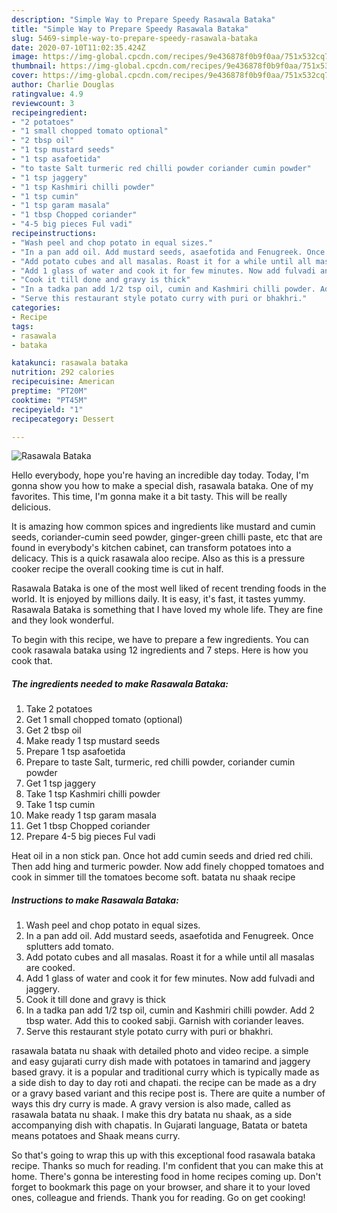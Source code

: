 ```yaml
---
description: "Simple Way to Prepare Speedy Rasawala Bataka"
title: "Simple Way to Prepare Speedy Rasawala Bataka"
slug: 5469-simple-way-to-prepare-speedy-rasawala-bataka
date: 2020-07-10T11:02:35.424Z
image: https://img-global.cpcdn.com/recipes/9e436878f0b9f0aa/751x532cq70/rasawala-bataka-recipe-main-photo.jpg
thumbnail: https://img-global.cpcdn.com/recipes/9e436878f0b9f0aa/751x532cq70/rasawala-bataka-recipe-main-photo.jpg
cover: https://img-global.cpcdn.com/recipes/9e436878f0b9f0aa/751x532cq70/rasawala-bataka-recipe-main-photo.jpg
author: Charlie Douglas
ratingvalue: 4.9
reviewcount: 3
recipeingredient:
- "2 potatoes"
- "1 small chopped tomato optional"
- "2 tbsp oil"
- "1 tsp mustard seeds"
- "1 tsp asafoetida"
- "to taste Salt turmeric red chilli powder coriander cumin powder"
- "1 tsp jaggery"
- "1 tsp Kashmiri chilli powder"
- "1 tsp cumin"
- "1 tsp garam masala"
- "1 tbsp Chopped coriander"
- "4-5 big pieces Ful vadi"
recipeinstructions:
- "Wash peel and chop potato in equal sizes."
- "In a pan add oil. Add mustard seeds, asaefotida and Fenugreek. Once splutters add tomato."
- "Add potato cubes and all masalas. Roast it for a while until all masalas are cooked."
- "Add 1 glass of water and cook it for few minutes. Now add fulvadi and jaggery."
- "Cook it till done and gravy is thick"
- "In a tadka pan add 1/2 tsp oil, cumin and Kashmiri chilli powder. Add 2 tbsp water. Add this to cooked sabji. Garnish with coriander leaves."
- "Serve this restaurant style potato curry with puri or bhakhri."
categories:
- Recipe
tags:
- rasawala
- bataka

katakunci: rasawala bataka 
nutrition: 292 calories
recipecuisine: American
preptime: "PT20M"
cooktime: "PT45M"
recipeyield: "1"
recipecategory: Dessert

---
```



![Rasawala Bataka](https://img-global.cpcdn.com/recipes/9e436878f0b9f0aa/751x532cq70/rasawala-bataka-recipe-main-photo.jpg)

Hello everybody, hope you're having an incredible day today. Today, I'm gonna show you how to make a special dish, rasawala bataka. One of my favorites. This time, I'm gonna make it a bit tasty. This will be really delicious.

It is amazing how common spices and ingredients like mustard and cumin seeds, coriander-cumin seed powder, ginger-green chilli paste, etc that are found in everybody&#39;s kitchen cabinet, can transform potatoes into a delicacy. This is a quick rasawala aloo recipe. Also as this is a pressure cooker recipe the overall cooking time is cut in half.

Rasawala Bataka is one of the most well liked of recent trending foods in the world. It is enjoyed by millions daily. It is easy, it's fast, it tastes yummy. Rasawala Bataka is something that I have loved my whole life. They are fine and they look wonderful.


To begin with this recipe, we have to prepare a few ingredients. You can cook rasawala bataka using 12 ingredients and 7 steps. Here is how you cook that.

<!--inarticleads1-->

##### The ingredients needed to make Rasawala Bataka:

1. Take 2 potatoes
1. Get 1 small chopped tomato (optional)
1. Get 2 tbsp oil
1. Make ready 1 tsp mustard seeds
1. Prepare 1 tsp asafoetida
1. Prepare to taste Salt, turmeric, red chilli powder, coriander cumin powder
1. Get 1 tsp jaggery
1. Take 1 tsp Kashmiri chilli powder
1. Take 1 tsp cumin
1. Make ready 1 tsp garam masala
1. Get 1 tbsp Chopped coriander
1. Prepare 4-5 big pieces Ful vadi


Heat oil in a non stick pan. Once hot add cumin seeds and dried red chili. Then add hing and turmeric powder. Now add finely chopped tomatoes and cook in simmer till the tomatoes become soft. batata nu shaak recipe 

<!--inarticleads2-->

##### Instructions to make Rasawala Bataka:

1. Wash peel and chop potato in equal sizes.
1. In a pan add oil. Add mustard seeds, asaefotida and Fenugreek. Once splutters add tomato.
1. Add potato cubes and all masalas. Roast it for a while until all masalas are cooked.
1. Add 1 glass of water and cook it for few minutes. Now add fulvadi and jaggery.
1. Cook it till done and gravy is thick
1. In a tadka pan add 1/2 tsp oil, cumin and Kashmiri chilli powder. Add 2 tbsp water. Add this to cooked sabji. Garnish with coriander leaves.
1. Serve this restaurant style potato curry with puri or bhakhri.


rasawala batata nu shaak with detailed photo and video recipe. a simple and easy gujarati curry dish made with potatoes in tamarind and jaggery based gravy. it is a popular and traditional curry which is typically made as a side dish to day to day roti and chapati. the recipe can be made as a dry or a gravy based variant and this recipe post is. There are quite a number of ways this dry curry is made. A gravy version is also made, called as rasawala batata nu shaak. I make this dry batata nu shaak, as a side accompanying dish with chapatis. In Gujarati language, Batata or bateta means potatoes and Shaak means curry. 

So that's going to wrap this up with this exceptional food rasawala bataka recipe. Thanks so much for reading. I'm confident that you can make this at home. There's gonna be interesting food in home recipes coming up. Don't forget to bookmark this page on your browser, and share it to your loved ones, colleague and friends. Thank you for reading. Go on get cooking!
